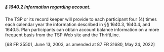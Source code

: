 ##### § 1640.2 Information regarding account. #####

The TSP or its record keeper will provide to each participant four (4) times each calendar year the information described in §§ 1640.3, 1640.4, and 1640.5. Plan participants can obtain account balance information on a more frequent basis from the TSP Web site and the ThriftLine.

[68 FR 35501, June 13, 2003, as amended at 87 FR 31680, May 24, 2022]